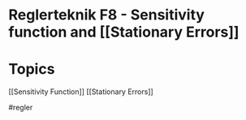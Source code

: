 # Reglerteknik F8 - Sensitivity function and [[Stationary Errors]]

# Topics

[[Sensitivity Function]]
[[Stationary Errors]] 

#regler 